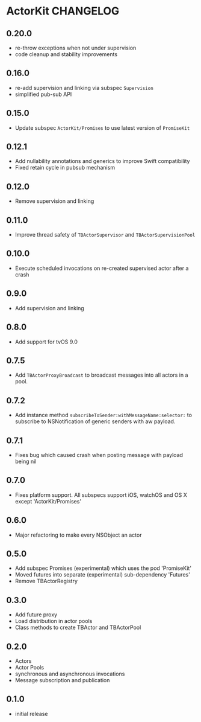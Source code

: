 # ActorKit CHANGELOG

## 0.20.0

- re-throw exceptions when not under supervision
- code cleanup and stability improvements

## 0.16.0

- re-add supervision and linking via subspec `Supervision`
- simplified pub-sub API

## 0.15.0

- Update subspec `ActorKit/Promises` to use latest version of `PromiseKit`

## 0.12.1

- Add nullability annotations and generics to improve Swift compatibility
- Fixed retain cycle in pubsub mechanism

## 0.12.0

- Remove supervision and linking

## 0.11.0

- Improve thread safety of `TBActorSupervisor` and `TBActorSupervisionPool`

## 0.10.0

- Execute scheduled invocations on re-created supervised actor after a crash

## 0.9.0

- Add supervision and linking

## 0.8.0

- Add support for tvOS 9.0

## 0.7.5

- Add `TBActorProxyBroadcast` to broadcast messages into all actors in a pool.

## 0.7.2

- Add instance method `subscribeToSender:withMessageName:selector:` to subscribe to NSNotification of generic senders with aw payload.

## 0.7.1

- Fixes bug which caused crash when posting message with payload being nil

## 0.7.0

- Fixes platform support. All subspecs support iOS, watchOS and OS X except 'ActorKit/Promises'

## 0.6.0

- Major refactoring to make every NSObject an actor

## 0.5.0

- Add subspec Promises (experimental) which uses the pod 'PromiseKit'
- Moved futures into separate (experimental) sub-dependency 'Futures'
- Remove TBActorRegistry

## 0.3.0

- Add future proxy
- Load distribution in actor pools
- Class methods to create TBActor and TBActorPool

## 0.2.0

- Actors
- Actor Pools
- synchronous and asynchronous invocations
- Message subscription and publication

## 0.1.0

- initial release
